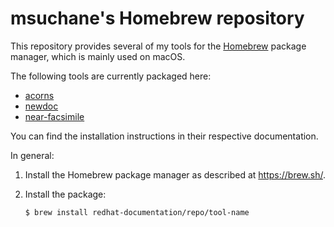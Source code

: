 # msuchane's Homebrew repository

This repository provides several of my tools for the [Homebrew](https://brew.sh/) package manager, which is mainly used on macOS.

The following tools are currently packaged here:

* [acorns](https://github.com/redhat-documentation/acorns)
* [newdoc](https://github.com/redhat-documentation/newdoc)
* [near-facsimile](https://github.com/msuchane/near-facsimile)

You can find the installation instructions in their respective documentation.

In general:

1. Install the Homebrew package manager as described at <https://brew.sh/>.

2. Install the package:

    ```
    $ brew install redhat-documentation/repo/tool-name
    ```

